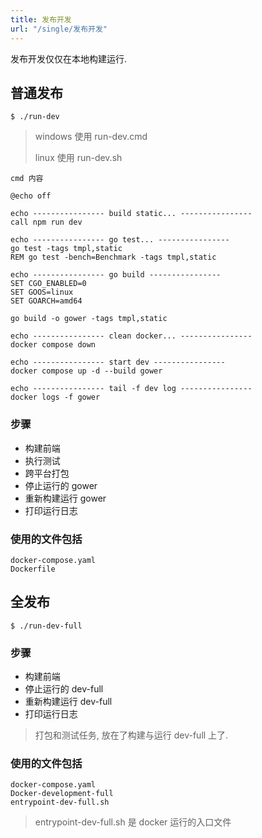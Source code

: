 ```yaml
---
title: 发布开发
url: "/single/发布开发"
---
```


发布开发仅仅在本地构建运行.

## 普通发布

```shell
$ ./run-dev
```
> windows 使用 run-dev.cmd
>
> linux 使用 run-dev.sh

`cmd 内容`

```shell
@echo off

echo ---------------- build static... ----------------
call npm run dev

echo ---------------- go test... ----------------
go test -tags tmpl,static
REM go test -bench=Benchmark -tags tmpl,static

echo ---------------- go build ----------------
SET CGO_ENABLED=0
SET GOOS=linux
SET GOARCH=amd64

go build -o gower -tags tmpl,static

echo ---------------- clean docker... ----------------
docker compose down

echo ---------------- start dev ----------------
docker compose up -d --build gower

echo ---------------- tail -f dev log ----------------
docker logs -f gower

```

### 步骤

- 构建前端
- 执行测试
- 跨平台打包
- 停止运行的 gower
- 重新构建运行 gower
- 打印运行日志

### 使用的文件包括

```
docker-compose.yaml
Dockerfile
```

## 全发布

```shell
$ ./run-dev-full
```

### 步骤

- 构建前端
- 停止运行的 dev-full
- 重新构建运行 dev-full
- 打印运行日志

> 打包和测试任务, 放在了构建与运行 dev-full 上了.

### 使用的文件包括

```
docker-compose.yaml
Docker-development-full
entrypoint-dev-full.sh
```

> entrypoint-dev-full.sh 是 docker 运行的入口文件
